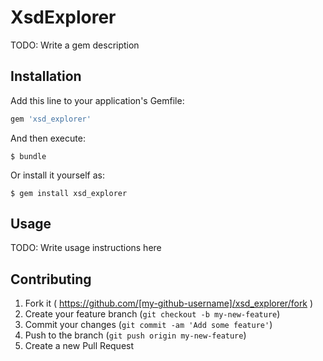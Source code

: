 # XsdExplorer

TODO: Write a gem description

## Installation

Add this line to your application's Gemfile:

```ruby
gem 'xsd_explorer'
```

And then execute:

    $ bundle

Or install it yourself as:

    $ gem install xsd_explorer

## Usage

TODO: Write usage instructions here

## Contributing

1. Fork it ( https://github.com/[my-github-username]/xsd_explorer/fork )
2. Create your feature branch (`git checkout -b my-new-feature`)
3. Commit your changes (`git commit -am 'Add some feature'`)
4. Push to the branch (`git push origin my-new-feature`)
5. Create a new Pull Request
